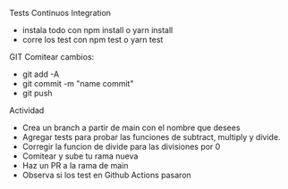 Tests Continuos Integration

- instala todo con npm install o yarn install
- corre los test con npm test o yarn test


GIT
Comitear cambios:
- git add -A
- git commit -m "name commit"
- git push


Actividad
- Crea un branch a partir de main con el nombre que desees
- Agregar tests para probar las funciones de subtract, multiply y divide.
- Corregir la funcion de divide para las divisiones por 0
- Comitear y sube tu rama nueva
- Haz un PR a la rama de main
- Observa si los test en Github Actions pasaron